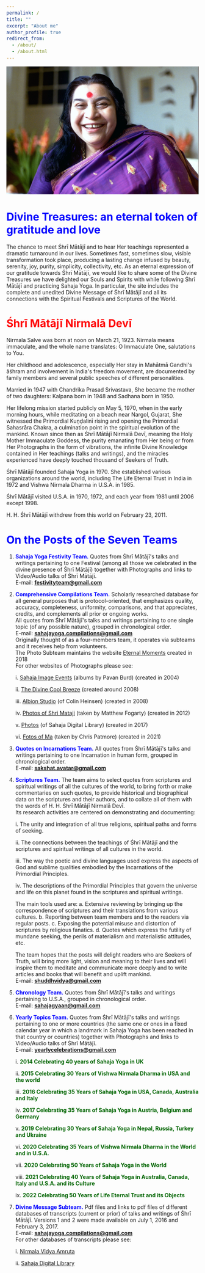 ```yaml
---
permalink: /
title: ""
excerpt: "About me"
author_profile: true
redirect_from: 
  - /about/
  - /about.html
---
```


![PICTURE 1](/images/HHShriMatajiNirmalDevi.jpg)


**<font color="blue">Divine Treasures: an eternal token of gratitude and love</font>**
======

The chance to meet Śhrī Mātājī and to hear Her teachings represented a dramatic turnaround in our lives. Sometimes fast, sometimes slow, visible transformation took place, producing a lasting change infused by beauty, serenity, joy, purity, simplicity, collectivity, etc. As an eternal expression of our gratitude towards Śhrī Mātājī, we would like to share some of the Divine Treasures we have delighted our Souls and Spirits with while following Śhrī Mātājī and practicing Sahaja Yoga. In particular, the site includes the complete and unedited Divine Message of Śhrī Mātājī and all its connections with the Spiritual Festivals and Scriptures of the World.


**<font color="red">Śhrī Mātājī Nirmalā Devī</font>**
======

Nirmala Salve was born at noon on March 21, 1923. Nirmala means immaculate, and the whole name translates: O Immaculate One, salutations to You.

Her childhood and adolescence, especially Her stay in Mahātmā Gandhi's āśhram and involvement in India's freedom movement, are documented by family members and several public speeches of different personalities. 

Married in 1947 with Chandrika Prasad Srivastava, She became the mother of two daughters: Kalpana born in 1948 and Sadhana born in 1950. 

Her lifelong mission started publicly on May 5, 1970, when in the early morning hours, while meditating on a beach near Nargol, Gujarat, She witnessed the Primordial Kuṇḍalinī rising and opening the Primordial Sahasrāra Chakra, a culmination point in the spiritual evolution of the mankind. Known since then as Śhrī Mātājī Nirmalā Devī, meaning the Holy Mother Immaculate Goddess, the purity emanating from Her being or from Her Photographs in the form of vibrations, the infinite Divine Knowledge contained in Her teachings (talks and writings), and the miracles experienced have deeply touched thousand of Seekers of Truth. 

Śhrī Mātājī founded Sahaja Yoga in 1970. She established various organizations around the world, including The Life Eternal Trust in India in 1972 and Vishwa Nirmala Dharma in U.S.A. in 1985. 

Śhrī Mātājī visited U.S.A. in 1970, 1972, and each year from 1981 until 2006 except 1998. 

H. H. Śhrī Mātājī withdrew from this world on February 23, 2011.


**<font color="blue">On the Posts of the Seven Teams</font>**
======

1. **<font color="blue">Sahaja Yoga Festivity Team.</font>** Quotes from Śhrī Mātājī's talks and writings pertaining to one Festival (among all those we celebrated in the divine presence of Śhrī Mātājī) together with Photographs and links to Video/Audio talks of Śhrī Mātājī.<br>
E-mail: <b>festivityteam@gmail.com</b>

2. **<font color="blue">Comprehensive Compilations Team.</font>** Scholarly researched database for all general purposes that is protocol-oriented, that emphasizes quality, accuracy, completeness, uniformity, comparisons, and that appreciates, credits, and complements all prior or ongoing works.<br>
All quotes from Śhrī Mātājī's talks and writings pertaining to one single topic (of any possible nature), grouped in chronological order.<br>
E-mail: <b>sahajayoga.compilations@gmail.com</b><br>
Originally thought of as a four-members team, it operates via subteams and it receives help from volunteers.<br>
The Photo Subteam maintains the website <a href="https://eternalmoments.smugmug.com/"> Eternal Moments</a> created in 2018<br>
For other websites of Photographs please see:

    i. <a href="https://imageevent.com/sahaja"> Sahaja Image Events</a> (albums by Pavan Burd) (created in 2004)

    ii. <a href="https://www.divinecoolbreeze.org/PHOTOGRAPHS/"> The Divine Cool Breeze</a> (created around 2008)

    iii. <a href="https://www.flickr.com/photos/colinheinsenalbionstudio/albums"> Albion Studio</a> (of Colin Heinsen) (created in 2008)

    iv. <a href="https://www.flickr.com/people/74539343@N05/"> Photos of Shri Mataji</a> (taken by Matthew Fogarty) (created in 2012)

    v. <a href="https://library.sahajaworld.org/photos"> Photos</a> (of Sahaja Digital Library) (created in 2017)
    
    vi. <a href="https://www.instagram.com/fotosofma/"> Fotos of Ma</a> (taken by Chris Patmore) (created in 2021)

3. **<font color="blue">Quotes on Incarnations Team.</font>** All quotes from Śhrī Mātājī's talks and writings pertaining to one Incarnation in human form, grouped in chronological order.<br> 
E-mail: <b>sakshat.avatar@gmail.com</b>

4. **<font color="blue">Scriptures Team.</font>** The team aims to select quotes from scriptures and spiritual writings of all the cultures of the world, to bring forth or make commentaries on such quotes, to provide historical and biographical data on the scriptures and their authors, and to collate all of them with the words of H. H. Śhrī Mātājī Nirmalā Devī.<br>
Its research activities are centered on demonstrating and documenting:

    i. The unity and integration of all true religions, spiritual paths and forms of seeking.

    ii. The connections between the teachings of Śhrī Mātājī and the scriptures and spiritual writings of all cultures in the world.

    iii. The way the poetic and divine languages used express the aspects of God and sublime qualities embodied by the Incarnations of the Primordial Principles.

    iv. The descriptions of the Primordial Principles that govern the universe and life on this planet found in the scriptures and spiritual writings.

    The main tools used are: a. Extensive reviewing by bringing up the correspondence of scriptures and their translations from various cultures. b. Reporting between team members and to the readers via regular posts. c. Exposing the potential misuse and distortion of scriptures by religious fanatics. d. Quotes which express the futility of mundane seeking, the perils of materialism and materialistic attitudes, etc.

    The team hopes that the posts will delight readers who are Seekers of Truth, will bring more light, vision and meaning to their lives and will inspire them to meditate and communicate more deeply and to write articles and books that will benefit and uplift mankind.<br>
E-mail: <b>shuddhvidya@gmail.com</b>

5. **<font color="blue">Chronology Team.</font>** Quotes from Śhrī Mātājī's talks and writings pertaining to U.S.A., grouped in chronological order. <br>
E-mail: <b>sahajagyaan@gmail.com</b>

6. **<font color="blue">Yearly Topics Team.</font>** Quotes from Śhrī Mātājī's talks and writings pertaining to one or more countries (the same one or ones in a fixed calendar year in which a landmark in Sahaja Yoga has been reached in that  country or countries) together with Photographs and links to Video/Audio talks of Śhrī Mātājī.<br>
E-mail: <b>yearlycelebrations@gmail.com</b>

    i. **<font color="DarkGreen">2014 Celebrating 40 years of Sahaja Yoga in UK</font>**

    ii. **<font color="DarkGreen">2015 Celebrating 30 Years of Vishwa Nirmala Dharma in USA and the world</font>**

    iii. **<font color="DarkGreen">2016 Celebrating 35 Years of Sahaja Yoga in USA, Canada, Australia and Italy</font>**

    iv. **<font color="DarkGreen">2017 Celebrating 35 Years of Sahaja Yoga in Austria, Belgium and Germany</font>**

    v. **<font color="DarkGreen">2019 Celebrating 30 Years of Sahaja Yoga in Nepal, Russia, Turkey and Ukraine</font>**

    vi. **<font color="DarkGreen">2020 Celebrating 35 Years of Vishwa Nirmala Dharma in the World and in U.S.A.</font>**

    vii. **<font color="DarkGreen">2020 Celebrating 50 Years of Sahaja Yoga in the World</font>**

    viii. **<font color="DarkGreen">2021 Celebrating 40 Years of Sahaja Yoga in Australia, Canada, Italy and U.S.A. and its Culture</font>**

    ix. **<font color="DarkGreen">2022 Celebrating 50 Years of Life Eternal Trust and its Objects</font>**


7. **<font color="blue">Divine Message Subteam.</font>** Pdf files and links to pdf files of different databases of transcripts (current or prior) of talks and writings of Śhrī Mātājī. Versions 1 and 2 were made available on July 1, 2016 and February 3, 2017.<br>
E-mail: <b>sahajayoga.compilations@gmail.com</b><br>
For other databases of transcripts please see:


    i. <a href="https://www.amruta.org/transcripts-and-translations/"> Nirmala Vidya Amruta</a>

    ii. <a href="https://library.sahajaworld.org/"> Sahaja Digital Library</a>
